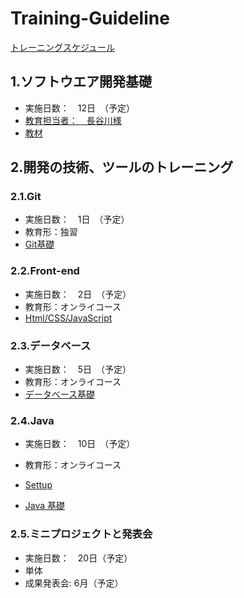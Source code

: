 # Training-Guideline 
[トレーニングスケジュール](https://docs.google.com/spreadsheets/d/1jcEO6l40S_ZV6tkEQGnELWa9L9EZurNzSxmfqvxssy8/edit?usp=sharing)

## 1.ソフトウエア開発基礎
- 実施日数：　12日　（予定）
- [教育担当者：　長谷川様](https://github.com/voiceJapan/TrainningGuide/blob/master/SoftwareDevelopment/hasegawa_CV.docx)
- [教材](https://github.com/voiceJapan/TrainningGuide/blob/master/SoftwareDevelopment/SoftwareDevelopment.md)

## 2.開発の技術、ツールのトレーニング
### 2.1.Git 
- 実施日数：　1日　（予定）
- 教育形：独習
- [Git基礎](https://github.com/voiceJapan/TrainningGuide/blob/master/Git/git_tutorial.md)

### 2.2.Front-end
- 実施日数：　2日　（予定）
- 教育形：オンライコース
- [Html/CSS/JavaScript](https://github.com/voiceJapan/TrainningGuide/blob/master/FrontEnd/Html.md)

### 2.3.データベース
- 実施日数：　5日　（予定）
- 教育形：オンライコース
- [データベース基礎](https://github.com/voiceJapan/TrainningGuide/blob/master/DB/DB.md)	

### 2.4.Java
- 実施日数：　10日　（予定）
- 教育形：オンライコース
- [Settup](https://github.com/voiceJapan/TrainningGuide/blob/master/JavaCore/javaSetup.md)

- [Java 基礎](https://github.com/voiceJapan/TrainningGuide/blob/master/JavaCore/javacore_tutorial.md)

### 2.5.ミニプロジェクトと発表会
- 実施日数：　20日（予定）
- 単体
- 成果発表会: 6月（予定）